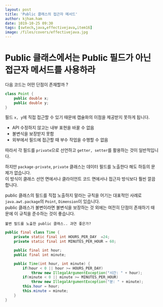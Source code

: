 ```yaml
---
layout: post
title: 'Public 클래스의 접근자 메서드'
author: kjham.ham
date: 1019-10-25 09:30
tags: [swtech,java,effectivejava,item16]
image: /files/covers/effectivejava.jpg
---
```


# Public 클래스에서는 Public 필드가 아닌 접근자 메서드를 사용하라

다음 코드는 어떤 단점이 존재할까 ?  
~~~java
class Point {
    public double x;
    public double y;
}
~~~
필드 `x, y`에 직접 접근할 수 있기 때문에 캡슐화의 이점을 제공받지 못하게 됩니다.  
- API 수정하지 않고는 내부 표현을 바꿀 수 없음  
- 불변식을 보장받지 못함  
- 외부에서 필드에 접근할 때 부수 작업을 수행할 수 없음  

따라서 각 필드를 `private`으로 선언하고 `getter, setter`를 활용하는 것이 일반적입니다.  

하지만 `package-private`, `private` 클래스는 데이터 필드를 노출한다 해도 하등의 문제가 없습니다.  
이 방식이 클래스 선언 면에서나 클라이언트 코드 면에서나 접근자 방식보다 훨씬 깔끔합니다.  

public 클래스의 필드를 직접 노출하지 말라는 규칙을 어기는 대표적인 사례로 `java.awt.package`의 `Point`, `Dimension`이 있습니다.  
public 클래스가 불변이라면 불변식을 보장하는 것 외에는 여전히 단점이 존재하기 때문에 이 규칙을 준수하는 것이 좋습니다.  

`불변 필드를 노출한 public 클래스.. 과연 좋은가?`  
~~~java
public final class Time {
    private static final int HOURS_PER_DAY  =24;
    private static final int MINUTES_PER_HOUR = 60;

    public final int hour;
    public final int minute;

    public Time(int hour, int minute) {
        if(hour < 0 || hour >= HOURS_PER_DAY)
            throw new IllegalArgumentException("시간: " + hour);
        if(minute < 0 || minute >= MINUTES_PER_HOUR)
            throw new IllegalArgumentException("분: " + minute);
        this.hour = hour;
        this.minute = minute;
    }    
}